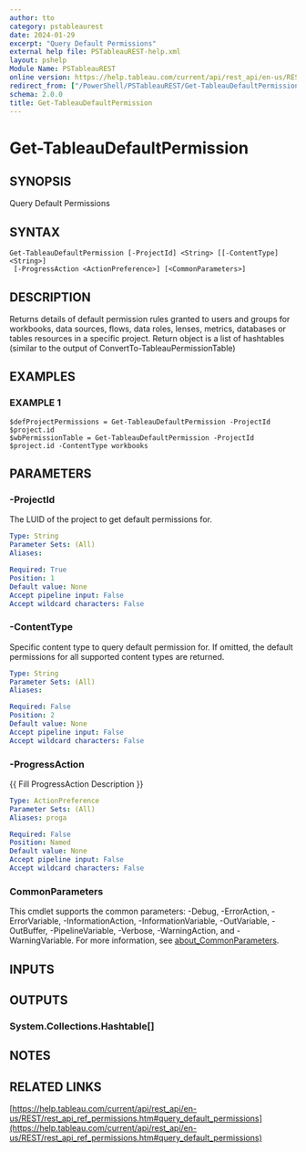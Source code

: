 ```yaml
---
author: tto
category: pstableaurest
date: 2024-01-29
excerpt: "Query Default Permissions"
external help file: PSTableauREST-help.xml
layout: pshelp
Module Name: PSTableauREST
online version: https://help.tableau.com/current/api/rest_api/en-us/REST/rest_api_ref_permissions.htm#query_default_permissions
redirect_from: ["/PowerShell/PSTableauREST/Get-TableauDefaultPermission/", "/PowerShell/PSTableauREST/get-tableaudefaultpermission/", "/PowerShell/get-tableaudefaultpermission/"]
schema: 2.0.0
title: Get-TableauDefaultPermission
---
```


# Get-TableauDefaultPermission

## SYNOPSIS
Query Default Permissions

## SYNTAX

```
Get-TableauDefaultPermission [-ProjectId] <String> [[-ContentType] <String>]
 [-ProgressAction <ActionPreference>] [<CommonParameters>]
```

## DESCRIPTION
Returns details of default permission rules granted to users and groups for
workbooks, data sources, flows, data roles, lenses, metrics, databases or tables resources in a specific project.
Return object is a list of hashtables (similar to the output of ConvertTo-TableauPermissionTable)

## EXAMPLES

### EXAMPLE 1
```
$defProjectPermissions = Get-TableauDefaultPermission -ProjectId $project.id
$wbPermissionTable = Get-TableauDefaultPermission -ProjectId $project.id -ContentType workbooks
```

## PARAMETERS

### -ProjectId
The LUID of the project to get default permissions for.

```yaml
Type: String
Parameter Sets: (All)
Aliases:

Required: True
Position: 1
Default value: None
Accept pipeline input: False
Accept wildcard characters: False
```

### -ContentType
Specific content type to query default permission for.
If omitted, the default permissions for all supported content types are returned.

```yaml
Type: String
Parameter Sets: (All)
Aliases:

Required: False
Position: 2
Default value: None
Accept pipeline input: False
Accept wildcard characters: False
```

### -ProgressAction
{{ Fill ProgressAction Description }}

```yaml
Type: ActionPreference
Parameter Sets: (All)
Aliases: proga

Required: False
Position: Named
Default value: None
Accept pipeline input: False
Accept wildcard characters: False
```

### CommonParameters
This cmdlet supports the common parameters: -Debug, -ErrorAction, -ErrorVariable, -InformationAction, -InformationVariable, -OutVariable, -OutBuffer, -PipelineVariable, -Verbose, -WarningAction, and -WarningVariable. For more information, see [about_CommonParameters](http://go.microsoft.com/fwlink/?LinkID=113216).

## INPUTS

## OUTPUTS

### System.Collections.Hashtable[]
## NOTES

## RELATED LINKS

[https://help.tableau.com/current/api/rest_api/en-us/REST/rest_api_ref_permissions.htm#query_default_permissions](https://help.tableau.com/current/api/rest_api/en-us/REST/rest_api_ref_permissions.htm#query_default_permissions)

